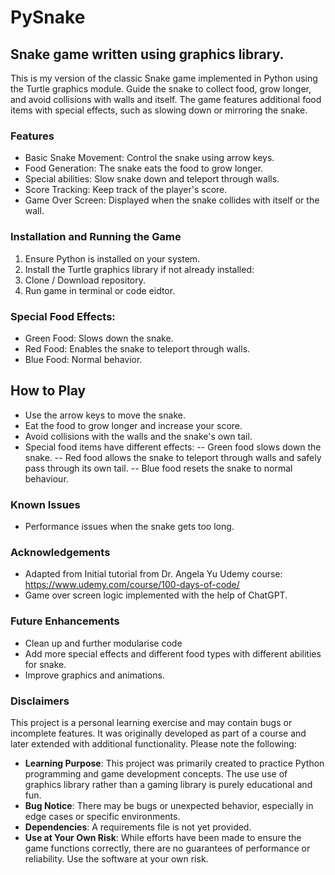 # PySnake

## Snake game written using graphics library.

This is my version of the classic Snake game implemented in Python using the Turtle graphics module. Guide the snake to collect food, grow longer, and avoid collisions with walls and itself. The game features additional food items with special effects, such as slowing down or mirroring the snake.

### Features
- Basic Snake Movement: Control the snake using arrow keys.
- Food Generation: The snake eats the food to grow longer.
- Special abilities: Slow snake down and teleport through walls.
- Score Tracking: Keep track of the player's score.
- Game Over Screen: Displayed when the snake collides with itself or the wall.

### Installation and Running the Game
1. Ensure Python is installed on your system.
2. Install the Turtle graphics library if not already installed:
3. Clone / Download repository.
4. Run game in terminal or code eidtor.
  
### Special Food Effects:
- Green Food: Slows down the snake.
- Red Food: Enables the snake to teleport through walls.
- Blue Food: Normal behavior.

## How to Play
- Use the arrow keys to move the snake.
- Eat the food to grow longer and increase your score.
- Avoid collisions with the walls and the snake's own tail.
- Special food items have different effects:
-- Green food slows down the snake.
-- Red food allows the snake to teleport through walls and safely pass through its own tail.
-- Blue food resets the snake to normal behaviour.
  
### Known Issues
- Performance issues when the snake gets too long.

### Acknowledgements
- Adapted from Initial tutorial from Dr. Angela Yu Udemy course: https://www.udemy.com/course/100-days-of-code/
- Game over screen logic implemented with the help of ChatGPT.

### Future Enhancements
- Clean up and further modularise code
- Add more special effects and different food types with different abilities for snake.
- Improve graphics and animations.

### Disclaimers

This project is a personal learning exercise and may contain bugs or incomplete features. It was originally developed as part of a course and later extended with additional functionality. Please note the following:

- **Learning Purpose**: This project was primarily created to practice Python programming and game development concepts. The use use of graphics library rather than a gaming library is purely educational and fun.
- **Bug Notice**: There may be bugs or unexpected behavior, especially in edge cases or specific environments.
- **Dependencies**: A requirements file is not yet provided.
- **Use at Your Own Risk**: While efforts have been made to ensure the game functions correctly, there are no guarantees of performance or reliability. Use the software at your own risk.
